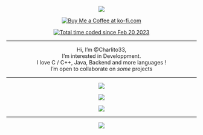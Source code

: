 <p align="center"><img src="https://discord.c99.nl/widget/theme-3/341565091608657922.png" /></p>

<p align="center">
  <a href='https://ko-fi.com/V7V0L1W25' target='_blank'><img src='https://ko-fi.com/img/githubbutton_sm.svg' alt='Buy Me a Coffee at ko-fi.com' /></a>
</p>

<p align="center">
  <a href="https://wakatime.com/@f53034f9-baf9-430a-94eb-8571e437cd94"><img src="https://wakatime.com/badge/user/f53034f9-baf9-430a-94eb-8571e437cd94.svg" alt="Total time coded since Feb 20 2023" /></a>
</p>

<hr />

<p align="center">
  Hi, I’m @Charlito33,<br />
  I’m interested in Developpment.<br />
  I love C / C++, Java, Backend and more languages !<br />
  I’m open to collaborate on <i>some</i> projects
</p>

<hr />

<p align="center">
  <img src="https://github-readme-stats.vercel.app/api/wakatime?username=@Charlito33&theme=tokyonight&layout=compact&hide=AUTO_DETECTED" />
</p>

<p align="center">
  <img src="https://github-readme-stats.vercel.app/api?username=charlito33&count_private=true&show_icons=true&theme=tokyonight" />
</p>

<p align="center">
  <img src="https://github-readme-stats.vercel.app/api/top-langs/?username=Charlito33&layout=compact&theme=tokyonight&exclude_repo=SDL2-CLion-Template" />
</p>

<hr />

<p align="center">
   <img src="https://gpvc.arturio.dev/Charlito33" />
</p>
